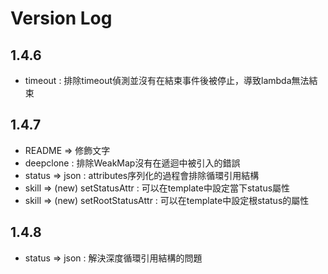 # Version Log

## 1.4.6

* timeout : 排除timeout偵測並沒有在結束事件後被停止，導致lambda無法結束

## 1.4.7

* README => 修飾文字
* deepclone : 排除WeakMap沒有在遞迴中被引入的錯誤
* status => json : attributes序列化的過程會排除循環引用結構
* skill => (new) setStatusAttr : 可以在template中設定當下status屬性
* skill => (new) setRootStatusAttr : 可以在template中設定根status的屬性

## 1.4.8

* status => json : 解決深度循環引用結構的問題